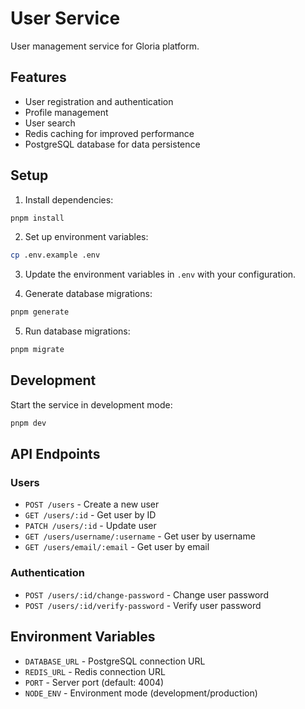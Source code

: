 # User Service

User management service for Gloria platform.

## Features

- User registration and authentication
- Profile management
- User search
- Redis caching for improved performance
- PostgreSQL database for data persistence

## Setup

1. Install dependencies:

```bash
pnpm install
```

2. Set up environment variables:

```bash
cp .env.example .env
```

3. Update the environment variables in `.env` with your configuration.

4. Generate database migrations:

```bash
pnpm generate
```

5. Run database migrations:

```bash
pnpm migrate
```

## Development

Start the service in development mode:

```bash
pnpm dev
```

## API Endpoints

### Users

- `POST /users` - Create a new user
- `GET /users/:id` - Get user by ID
- `PATCH /users/:id` - Update user
- `GET /users/username/:username` - Get user by username
- `GET /users/email/:email` - Get user by email

### Authentication

- `POST /users/:id/change-password` - Change user password
- `POST /users/:id/verify-password` - Verify user password

## Environment Variables

- `DATABASE_URL` - PostgreSQL connection URL
- `REDIS_URL` - Redis connection URL
- `PORT` - Server port (default: 4004)
- `NODE_ENV` - Environment mode (development/production)
